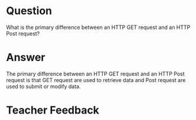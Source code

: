 # Question

What is the primary difference between an HTTP GET request and an HTTP Post request?

# Answer
The primary difference between an HTTP GET request and an HTTP Post request is that GET request are used to retrieve data and Post request are used to submit or modify data.
# Teacher Feedback